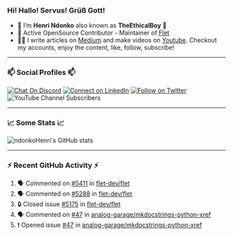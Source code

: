 ### Hi! Hallo! Servus! Grüß Gott!

- 🙂  I’m **Henri Ndonko** also known as **TheEthicalBoy** 👾
- 🚀  Active OpenSource Contributor - Maintainer of [Flet](https://github.com/flet-dev/flet) 
- 👨‍🏫  I write articles on [Medium](https://ndonkohenri.medium.com/) and make videos on [Youtube](https://youtube.com/@ndonkoHenri). Checkout my accounts, enjoy the content, like, follow, subscribe!

---

### 📫 Social Profiles 📫

[![Chat On Discord](https://img.shields.io/badge/--discord?label=Username=the_ethical_boy&logo=Discord&style=social)](https://github.com/ndonkoHenri) 
[![Connect on LinkedIn](https://img.shields.io/badge/--linkedin?label=LinkedIn&logo=LinkedIn&style=social)](https://www.linkedin.com/in/ndonkohenri) 
[![Follow on Twitter](https://img.shields.io/badge/--twitter?label=Twitter&logo=Twitter&style=social)](https://twitter.com/ndonkoHenri)
![YouTube Channel Subscribers](https://img.shields.io/youtube/channel/subscribers/UC2j9sVx0O7M8CebjMtyCuNQ?style=social&label=Youtube&link=https%3A%2F%2Fyoutube.com%2F%40ndonkoHenri)

---

### 📈 Some Stats 📈

<!-- <a href="https://github.com/ndonkoHenri">
<img src="https://github.com/ndonkoHenri/github-stats/blob/master/generated/overview.svg#gh-dark-mode-only" />
<img src="https://github.com/ndonkoHenri/github-stats/blob/master/generated/languages.svg#gh-dark-mode-only" />
<img src="https://github.com/ndonkoHenri/github-stats/blob/master/generated/overview.svg#gh-light-mode-only" />
<img src="https://github.com/ndonkoHenri/github-stats/blob/master/generated/languages.svg#gh-light-mode-only" />
</a> -->

<!-- ![ndonkoHenri's GitHub stats](https://github-readme-stats.vercel.app/api?username=ndonkoHenri&show_icons=true) -->

![ndonkoHenri's GitHub stats](https://github-readme-stats.vercel.app/api?username=ndonkoHenri&theme=tokyonight&show_icons=true&title_color=fff&text_color=fff)

<!-- [![Top Langs](https://github-readme-stats.vercel.app/api/top-langs/?username=ndonkoHenri)](https://github.com/ndonkoHenri/github-readme-stats) -->

---

### :zap: Recent GitHub Activity :zap:

<!--START_SECTION:activity-->
1. 🗣 Commented on [#5411](https://github.com/flet-dev/flet/issues/5411#issuecomment-3027396477) in [flet-dev/flet](https://github.com/flet-dev/flet)
2. 🗣 Commented on [#5288](https://github.com/flet-dev/flet/issues/5288#issuecomment-3023391639) in [flet-dev/flet](https://github.com/flet-dev/flet)
3. 🔒 Closed issue [#5175](https://github.com/flet-dev/flet/issues/5175) in [flet-dev/flet](https://github.com/flet-dev/flet)
4. 🗣 Commented on [#47](https://github.com/analog-garage/mkdocstrings-python-xref/issues/47#issuecomment-3022750744) in [analog-garage/mkdocstrings-python-xref](https://github.com/analog-garage/mkdocstrings-python-xref)
5. ❗ Opened issue [#47](https://github.com/analog-garage/mkdocstrings-python-xref/issues/47) in [analog-garage/mkdocstrings-python-xref](https://github.com/analog-garage/mkdocstrings-python-xref)
<!--END_SECTION:activity-->
